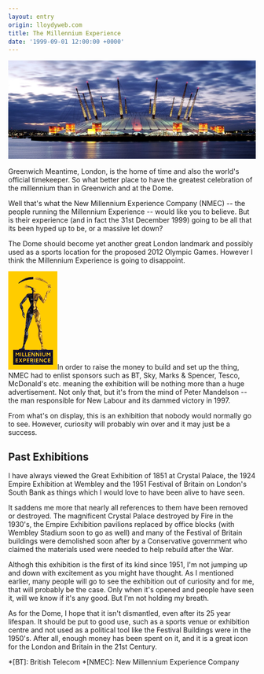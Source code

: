 ```yaml
---
layout: entry
origin: lloydyweb.com
title: The Millennium Experience
date: '1999-09-01 12:00:00 +0000'
---
```

![The Millennium Dome](/assets/images/1999/09/millennium_dome.jpg)

Greenwich Meantime, London, is the home of time and also the world's official timekeeper. So what better place to have the greatest celebration of the millennium than in Greenwich and at the Dome.

Well that's what the New Millennium Experience Company (NMEC) -- the people running the Millennium Experience -- would like you to believe. But is their experience (and in fact the 31st December 1999) going to be all that its been hyped up to be, or a massive let down?

The Dome should become yet another great London landmark and possibly used as a sports location for the proposed 2012 Olympic Games. However I think the Millennium Experience is going to disappoint.

![New Milliennium Experience Company Logo" class="right](/assets/images/1999/09/millennium_experience_logo.gif)In order to raise the money to build and set up the thing, NMEC had to enlist sponsors such as BT, Sky, Marks & Spencer, Tesco, McDonald's etc. meaning the exhibition will be nothing more than a huge advertisement. Not only that, but it's from the mind of Peter Mandelson -- the man responsible for New Labour and its dammed victory in 1997.

From what's on display, this is an exhibition that nobody would normally go to see. However, curiosity will probably win over and it may just be a success.

## Past Exhibitions
I have always viewed the Great Exhibition of 1851 at Crystal Palace, the 1924 Empire Exhibition at Wembley and the 1951 Festival of Britain on London's South Bank as things which I would love to have been alive to have seen.

It saddens me more that nearly all references to them have been removed or destroyed. The magnificent Crystal Palace destroyed by Fire in the 1930's, the Empire Exhibition pavilions replaced by office blocks (with Wembley Stadium soon to go as well) and many of the Festival of Britain buildings were  demolished soon after by a Conservative government who claimed the materials used were needed to help rebuild after the War.

Althogh this exhibition is the first of its kind since 1951, I'm not jumping up and down with excitement as you might have thought. As I mentioned earlier, many people will go to see the exhibition out of curiosity and for me, that will probably be the case. Only when it's opened and people have seen it, will we know if it's any good. But I'm not holding my breath.

As for the Dome, I hope that it isn't dismantled, even after its 25 year lifespan. It should be put to good use, such as a sports venue or exhibition centre and not used as a political tool like the Festival Buildings were in the 1950's. After all, enough money has been spent on it, and it is a great icon for the London and Britain in the 21st Century.

*[BT]: British Telecom
*[NMEC]: New Millennium Experience Company 